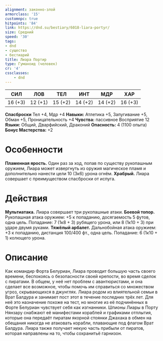```yaml
---
alignment: законно-злой
armorclass: '15'
customnpc: true
hitpoints: '84'
link: https://dnd.su/bestiary/6018-liara-portyr/
size: Средний
speed: '30'
tags:
- dnd
- существо
- бестиарий
title: Лиара Портир
type: Гуманоид (человек)
cr: '4'
cssclasses:
    - dnd
---
```



| СИЛ | ЛОВ | ТЕЛ | ИНТ | МДР | ХАР |
|---|---|---|---|---|---|
| 16 (+3) | 12 (+1) | 15 (+2) | 14 (+2) | 14 (+2) | 16 (+3) |
**Спасброски** Тел +4, Мдр +4
**Навыки:** Атлетика +5, Запугивание +5, Обман +5, Проницательность +4
**Чувства:** пассивное Восприятие 12
**Языки:** Общий, Дварфийский, Драконий
**Опасность:** 4 (1100 опыта)
**Бонус Мастерства:** +2


# Особенности
**Пламенная ярость.** Один раз за ход, попав по существу рукопашным оружием, Лиара может извергнуть из оружия магическое пламя и дополнительно нанести цели 10 (3к6) урона огнём.
**Храбрый.** Лиара совершает с преимуществом спасброски от испуга.


# Действия
**Мультиатака.** Лиара совершает три рукопашные атаки.
**Боевой топор.** Рукопашная атака оружием: +5 к попаданию, досягаемость 5 футов, одна цель. Попадание: 7 (1к8 + 3) рубящего урона, или 8 (1к10 + 3) при ударе двумя руками.
**Тяжёлый арбалет.** Дальнобойная атака оружием: +3 к попаданию, дистанция 100/400 фт., одна цель. Попадание: 6 (1к10 + 1) колющего урона.


# Описание
Как командир Форта Белуриан, Лиара проводит большую часть своего времени, беспокоясь о безопасности своей крепости, во время сделок с пиратами. В общем, у неё нет проблем с авантюристами, и она сделает все возможное, чтобы помочь им справиться со множеством угроз, скрывающихся в джунглях. Лиара родом из влиятельной семьи в Врат Балдура и занимает пост этот в течение последних трёх лет. Для неё это назначение похоже на тест, но многие из её подчинённых в Форте Белуриан чувствует себя как изгнанники. Шпионы Лиары в Порту Нянзару снабжают её манифестами кораблей и графиками отплытия, которые она передаёт пиратам якорной стоянки Джахака в обмен на обещания никогда не атаковать корабли, плавающие под флагом Врат Балдура. Лиара также получает некую часть прибыли от пиратов, которая направлены на то, чтобы сохранитьё гарнизон.